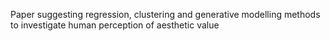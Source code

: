 Paper suggesting regression, clustering and generative modelling methods to investigate human perception of aesthetic value
